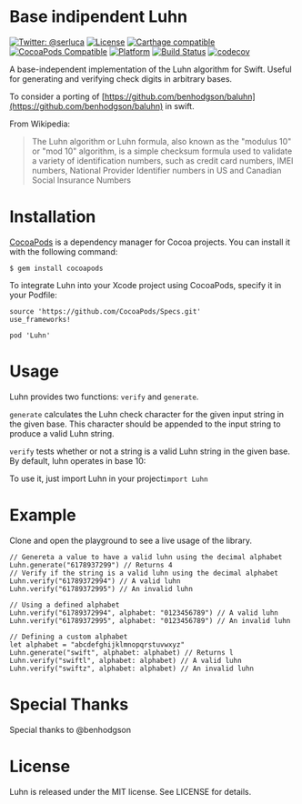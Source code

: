 Base indipendent Luhn
===

[![Twitter: @serluca](https://img.shields.io/badge/contact-@serluca-blue.svg?style=flat)](https://twitter.com/serluca)
[![License](https://img.shields.io/badge/license-MIT-green.svg?style=flat)](https://github.com/fastlane/fastlane/blob/master/LICENSE)
[![Carthage compatible](https://img.shields.io/badge/Carthage-compatible-4BC51D.svg?style=flat)](https://github.com/Carthage/Carthage)
[![CocoaPods Compatible](https://img.shields.io/cocoapods/v/Luhn.svg)](https://cocoapods.org/pods/Luhn)
[![Platform](https://img.shields.io/cocoapods/p/Luhn.svg?style=flat)](http://cocoadocs.org/docsets/Luhn)
[![Build Status](https://travis-ci.org/serluca/luhn.svg?branch=master)](https://travis-ci.org/serluca/luhn)
[![codecov](https://codecov.io/gh/serluca/luhn/branch/master/graph/badge.svg)](https://codecov.io/gh/serluca/luhn)

A base-independent implementation of the Luhn algorithm for Swift. Useful for generating and verifying check digits in arbitrary bases.

To consider a porting of [https://github.com/benhodgson/baluhn](https://github.com/benhodgson/baluhn) in swift.

From Wikipedia:

> The Luhn algorithm or Luhn formula, also known as the "modulus 10" or "mod 10" algorithm, is a simple checksum formula used to validate a variety of identification numbers, such as credit card numbers, IMEI numbers, National Provider Identifier numbers in US and Canadian Social Insurance Numbers

# Installation
[CocoaPods](https://github.com/CocoaPods/CocoaPods) is a dependency manager for Cocoa projects. You can install it with the following command:

`$ gem install cocoapods`

To integrate Luhn into your Xcode project using CocoaPods, specify it in your Podfile:

```
source 'https://github.com/CocoaPods/Specs.git'
use_frameworks!

pod 'Luhn'
```

# Usage
Luhn provides two functions: `verify` and `generate`.

`generate` calculates the Luhn check character for the given input string in the given base. This character should be appended to the input string to produce a valid Luhn string. 

`verify` tests whether or not a string is a valid Luhn string in the given base. By default, luhn operates in base 10:

To use it, just import Luhn in your project`import Luhn`

# Example
Clone and open the playground to see a live usage of the library.

```
// Genereta a value to have a valid luhn using the decimal alphabet
Luhn.generate("6178937299") // Returns 4
// Verify if the string is a valid luhn using the decimal alphabet
Luhn.verify("61789372994") // A valid luhn
Luhn.verify("61789372995") // An invalid luhn

// Using a defined alphabet
Luhn.verify("61789372994", alphabet: "0123456789") // A valid luhn
Luhn.verify("61789372995", alphabet: "0123456789") // An invalid luhn

// Defining a custom alphabet
let alphabet = "abcdefghijklmnopqrstuvwxyz"
Luhn.generate("swift", alphabet: alphabet) // Returns l
Luhn.verify("swiftl", alphabet: alphabet) // A valid luhn
Luhn.verify("swiftz", alphabet: alphabet) // An invalid luhn

```


# Special Thanks
Special thanks to @benhodgson

# License

Luhn is released under the MIT license. See LICENSE for details.
